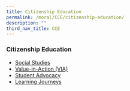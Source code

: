 ```yaml
---
title: Citizenship Education
permalink: /moral/CCE/citizenship-education/
description: ""
third_nav_title: CCE
---
```

### Citizenship Education

*   [Social Studies](https://staging.d1zbyh3gidoh8o.amplifyapp.com/cce/Citizenship-Education/social-studies/)
*   [Value-in-Action (VIA)](https://staging.d1zbyh3gidoh8o.amplifyapp.com/cce/Citizenship-Education/via/)
*   [Student Advocacy](https://staging.d1zbyh3gidoh8o.amplifyapp.com/cce/Citizenship-Education/student-advocacy/)
*   [Learning Journeys](https://staging.d1zbyh3gidoh8o.amplifyapp.com/cce/Citizenship-Education/learning-journeys/)